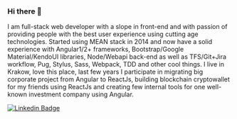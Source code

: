 ### Hi there 👋

I am full-stack web developer with a slope in front-end and with passion of providing people with the best user experience using cutting age technologies. Started using MEAN stack in 2014 and now have a solid experience with Angular1/2+ frameworks, Bootstrap/Google Material/KendoUI libraries, Node/Webapi back-end as well as TFS/Git+Jira workflow, Pug, Stylus, Sass, Webpack, TDD and other cool things. I live in Krakow, love this place, last few years I participate in migrating big corporate project from Angular to ReactJs, building blockchain cryptowallet for my friends using ReactJs and creating few internal tools for one well-known investment company using Angular. 

[![Linkedin Badge](https://img.shields.io/badge/anton--pegov-blue?style=flat-square&logo=linkedin&labelColor=blue&link=https://www.linkedin.com/in/anton-pegov/)](https://www.linkedin.com/in/anton-pegov/) 
<!--
**antonpegov/antonpegov** is a ✨ _special_ ✨ repository because its `README.md` (this file) appears on your GitHub profile.

Here are some ideas to get you started:

- 🔭 I’m currently working on ...
- 🌱 I’m currently learning ...
- 👯 I’m looking to collaborate on ...
- 🤔 I’m looking for help with ...
- 💬 Ask me about ...
- 📫 How to reach me: ...
- 😄 Pronouns: ...
- ⚡ Fun fact: ...
-->
